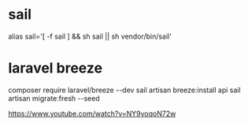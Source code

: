 # sail
alias sail='[ -f sail ] && sh sail || sh vendor/bin/sail'
# laravel breeze
composer require laravel/breeze --dev
sail artisan breeze:install api
sail artisan migrate:fresh --seed

https://www.youtube.com/watch?v=NY9yoqoN72w
